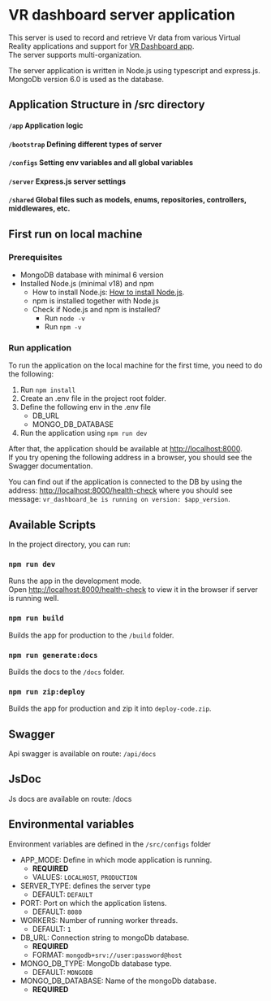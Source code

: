 # VR dashboard server application

This server is used to record and retrieve Vr data from various Virtual Reality applications and support for [VR Dashboard app](https://github.com/rehacekleos/vr_dashboard_fe).<br>
The server supports multi-organization.

The server application is written in Node.js using typescript and express.js.<br>
MongoDb version 6.0 is used as the database.

## Application Structure in /src directory

#### `/app` Application logic
#### `/bootstrap` Defining different types of server
#### `/configs` Setting env variables and all global variables
#### `/server` Express.js server settings
#### `/shared` Global files such as models, enums, repositories, controllers, middlewares, etc.

## First run on local machine

### Prerequisites

- MongoDB database with minimal 6 version
- Installed Node.js (minimal v18) and npm
  - How to install Node.js: [How to install Node.js](https://nodejs.org/en/learn/getting-started/how-to-install-nodejs).
  - npm is installed together with Node.js
  - Check if Node.js and npm is installed?
    - Run `node -v`
    - Run `npm -v`

### Run application

To run the application on the local machine for the first time, you need to do the following:

1. Run `npm install`
2. Create an .env file in the project root folder.
3. Define the following env in the .env file
   - DB_URL
   - MONGO_DB_DATABASE
4. Run the application using `npm run dev`

After that, the application should be available at [http://localhost:8000](http://localhost:8000).<br> If you try opening the following address in a browser, you should see the Swagger documentation.

You can find out if the application is connected to the DB by using the address: [http://localhost:8000/health-check](http://localhost:8000/health-check) where you should see message: `vr_dashboard_be is running on version: $app_version`.


## Available Scripts

In the project directory, you can run:

### `npm run dev`

Runs the app in the development mode. \
Open [http://localhost:8000/health-check](http://localhost:8000/health-check) to view it in the browser if server is running well.

### `npm run build`

Builds the app for production to the `/build` folder.

### `npm run generate:docs`

Builds the docs to the `/docs` folder.

### `npm run zip:deploy`

Builds the app for production and zip it into `deploy-code.zip`.

## Swagger

Api swagger is available on route: `/api/docs`

## JsDoc

Js docs are available on route: /docs

## Environmental variables

Environment variables are defined in the `/src/configs` folder

* APP_MODE: Define in which mode application is running.
    * __REQUIRED__
    * VALUES: `LOCALHOST`, `PRODUCTION`
* SERVER_TYPE: defines the server type
    * DEFAULT: `DEFAULT`
* PORT: Port on which the application listens.
    * DEFAULT: `8080`
* WORKERS: Number of running worker threads.
    * DEFAULT: `1`
* DB_URL: Connection string to mongoDb database.
    * __REQUIRED__
    * FORMAT: `mongodb+srv://user:password@host`
* MONGO_DB_TYPE: MongoDb database type.
    * DEFAULT: `MONGODB`
* MONGO_DB_DATABASE: Name of the mongoDb database.
    * __REQUIRED__